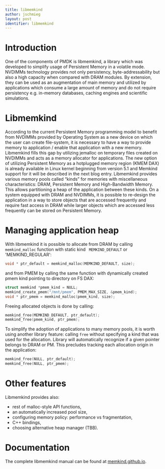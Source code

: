 ```yaml
---
title: libmemkind
author: jschmieg
layout: post
identifier: libmemkind
---
```



# Introduction

One of the components of PMDK is libmemkind, a library which was developed to
simplify
usage of Persistent Memory in a volatile mode. NVDIMMs technology provides
not only persistency, byte-addressability but also a high capacity when
compared
with DRAM modules. By extension, they can be used as an augmentation of
main memory and utilized by applications which consume a large amount of memory
and
 do not require persistency e.g. in-memory databases, caching engines and
scientific simulations.

# Libmemkind

According to the current Persistent Memory programming model to benefit from
NVDIMMs provided by Operating System as a new device on which
the user
can create file-system, it is necessary to have a way to provide memory to
application / enable that application with a new memory. Libmemkind fills this
gap
by utilizing jemalloc on temporary files created on NVDIMMs and acts as a memory
allocator for applications. The new option of utilizing Persistent Memory as a
hotplugged memory region (KMEM DAX) is already available in Linux kernel
beginning from
version 5.1 and Memkind support for it will be described in the next blog entry.
Libmemkind provides various memory pools called “kinds” for memories with
miscellaneous characteristics: DRAM, Persistent Memory and High-Bandwidth
Memory. This
allows partitioning a heap of the application between these kinds. On a system
equipped
with DRAM and NVDIMMs, it is possible to re-design the application in a way 
to store objects that are accessed frequently and require fast access in DRAM
while larger objects which are accessed less frequently can be stored on
Persistent
Memory. 

# Managing application heap

With libmemkind it is possible to allocate from DRAM by calling `memkind_malloc`
function with static kind ` MEMKIND_DEFAULT` or 'MEMKIND_REGULAR':
```c
void * ptr_default = memkind_malloc(MEMKIND_DEFAULT, size);
```
and from PMEM by calling the same function with dynamically created pmem kind
pointing to directory on FS DAX:
```c
struct memkind *pmem_kind = NULL;
memkind_create_pmem("/mnt/pmem", PMEM_MAX_SIZE, &pmem_kind);
void * ptr_pmem = memkind_malloc(pmem_kind, size);
```

Freeing allocated objects is done by calling:
```c
memkind_free(MEMKIND_DEFAULT, ptr_default);
memkind_free(pmem_kind, ptr_pmem);
```
To simplify the adoption of applications to many memory pools, it is worth using
another library feature: calling `free` without specifying a kind that was used
for the allocation. Library will automatically recognize if a given pointer
belongs to DRAM or PM. This precludes tracking each allocation origin in the
application:
```c
memkind_free(NULL, ptr_default);
memkind_free(NULL, ptr_pmem);
```

# Other features
Libmemkind provides also:
* rest of malloc-style API functions, 
* an automatically increased pool size,
* configuring memory policy: performance vs fragmentation,
* C++ bindings,
* choosing alternative heap manager (TBB).


# Documentation
The complete libmemkind manual can be found at 
[memkind.github.io](http://memkind.github.io/memkind/man_pages/memkind.html).


